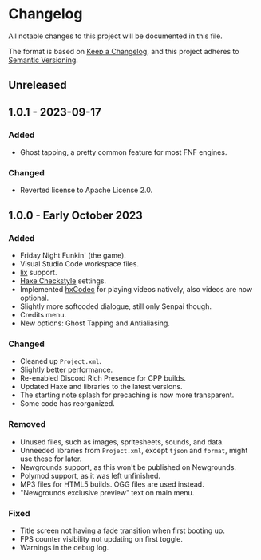 <!-- markdownlint-disable MD024 -->
# Changelog

All notable changes to this project will be documented in this file.

The format is based on [Keep a Changelog](https://keepachangelog.com/en/1.1.0/),
and this project adheres to [Semantic Versioning](https://semver.org/spec/v2.0.0.html).

## Unreleased

## 1.0.1 - 2023-09-17

### Added

- Ghost tapping, a pretty common feature for most FNF engines.

### Changed

- Reverted license to Apache License 2.0.

## 1.0.0 - Early October 2023

### Added

- Friday Night Funkin' (the game).
- Visual Studio Code workspace files.
- [lix](https://github.com/lix-pm/lix.client) support.
- [Haxe Checkstyle](https://github.com/HaxeCheckstyle/haxe-checkstyle) settings.
- Implemented [hxCodec](https://github.com/polybiusproxy/hxCodec) for playing videos natively, also videos are now optional.
- Slightly more softcoded dialogue, still only Senpai though.
- Credits menu.
- New options: Ghost Tapping and Antialiasing.

### Changed

- Cleaned up `Project.xml`.
- Slightly better performance.
- Re-enabled Discord Rich Presence for CPP builds.
- Updated Haxe and libraries to the latest versions.
- The starting note splash for precaching is now more transparent.
- Some code has reorganized.

### Removed

- Unused files, such as images, spritesheets, sounds, and data.
- Unneeded libraries from `Project.xml`, except `tjson` and `format`, might use these for later.
- Newgrounds support, as this won't be published on Newgrounds.
- Polymod support, as it was left unfinished.
- MP3 files for HTML5 builds. OGG files are used instead.
- "Newgrounds exclusive preview" text on main menu.

### Fixed

- Title screen not having a fade transition when first booting up.
- FPS counter visibility not updating on first toggle.
- Warnings in the debug log.
